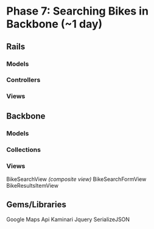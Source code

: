 # Phase 7: Searching Bikes in Backbone (~1 day)

## Rails
### Models

### Controllers

### Views

## Backbone
### Models

### Collections

### Views
BikeSearchView *(composite view)*
BikeSearchFormView
BikeResultsItemView

## Gems/Libraries
Google Maps Api
Kaminari
Jquery
SerializeJSON
